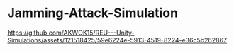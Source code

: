 # Jamming-Attack-Simulation

https://github.com/AKWOK15/REU---Unity-Simulations/assets/121518425/59e6224e-5913-4519-8224-e36c5b262867
